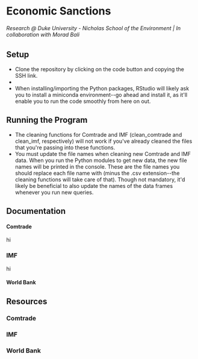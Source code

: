 # Economic Sanctions
###### Research @ Duke University - Nicholas School of the Environment | In collaboration with Morad Bali

## Setup
* Clone the repository by clicking on the code button and copying the SSH link.
* 
* When installing/importing the Python packages, RStudio will likely ask you to install a miniconda environment--go ahead and install it, as it'll enable you to run the code smoothly from here on out.

## Running the Program
* The cleaning functions for Comtrade and IMF (clean_comtrade and clean_imf, respectively) will not work if you've already cleaned the files that you're passing into these functions.
* You must update the file names when cleaning new Comtrade and IMF data. When you run the Python modules to get new data, the new file names will be printed in the console. These are the file names you should replace each file name with (minus the .csv extension--the cleaning functions will take care of that). Though not mandatory, it'd likely be beneficial to also update the names of the data frames whenever you run new queries.

## Documentation
#### Comtrade
hi
### IMF
hi
#### World Bank

## Resources
### Comtrade
### IMF
### World Bank
